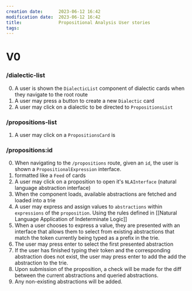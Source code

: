 ```yaml
---
creation date:		2023-06-12 16:42
modification date:	2023-06-12 16:42
title: 				Propositional Analysis User stories
tags:
---
```

# V0
### /dialectic-list
0. A user is shown the `DialecticList` component of dialectic cards when they navigate to the root route
1. A user may press a button to create a new `Dialectic` card
2. A user may click on a dialectic to be directed to `PropositionsList`

### /propositions-list
1. A user may click on a `PropositionsCard` is 

### /propositions:id
0. When navigating to the `/propositions` route, given an `id`, the user is shown a `PropositionalExpression` interface.
1. formatted like a `Feed` of cards
2. A user may click on a proposition to open it's `NLAInterface` (natural language abstraction interface)
3. When the component loads, available abstractions are fetched and loaded into a trie
4. A user may express and assign values to `abstractions` within `expressions` of the `proposition`. Using the rules defined in [[Natural Language Application of Indeterminate Logic]]
5. When a user chooses to express a value, they are presented with an interface that allows them to select from existing abstractions that match the token currently being typed as a prefix in the trie.
6. The user may press enter to select the first presented abstraction
7. If the user has finished typing their token and the corresponding abstraction does not exist, the user may press enter to add the add the abstraction to the trie.
8. Upon submission of the proposition, a check will be made for the diff between the current abstractions and queried abstractions.
9. Any non-existing abstractions will be added.